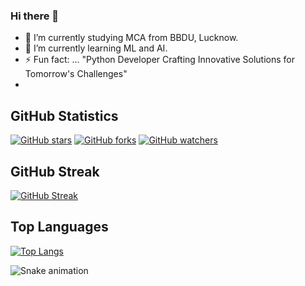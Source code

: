 ### Hi there 👋

<!--
**0gaurav4/0gaurav4** is a ✨ _special_ ✨ repository because its `README.md` (this file) appears on your GitHub profile.

Here are some ideas to get you started:

- 🔭 I’m currently working on ...
- 🌱 I’m currently learning ...
- 👯 I’m looking to collaborate on ...
- 🤔 I’m looking for help with ...
- 💬 Ask me about ...
- 📫 How to reach me: ...
- 😄 Pronouns: ...
- ⚡ Fun fact: ...
-->

- 🔭 I’m currently studying MCA from BBDU, Lucknow.
- 🌱 I’m currently learning ML and AI.
- ⚡ Fun fact: ... "Python Developer Crafting Innovative Solutions for Tomorrow's Challenges"
- 

## GitHub Statistics



[![GitHub stars](https://img.shields.io/github/stars/0gaurav4/0gaurav4?style=social)](https://github.com/0gaurav4/your-repository-name/stargazers)
[![GitHub forks](https://img.shields.io/github/forks/0gaurav4/0gaurav4?style=social)](https://github.com/0gaurav4/your-repository-name/network/members)
[![GitHub watchers](https://img.shields.io/github/watchers/0gaurav4/0gaurav4?style=social)](https://github.com/0gaurav4/your-repository-name/watchers)






## GitHub Streak

[![GitHub Streak](http://github-readme-streak-stats.herokuapp.com?user=0gaurav4&theme=dark)](https://git.io/streak-stats)

## Top Languages 

[![Top Langs](https://github-readme-stats.vercel.app/api/top-langs/?username=0gaurav4&layout=compact&theme=vision-friendly-dark)](https://github.com/0gaurav4/github-readme-stats)


![Snake animation](https://github.com/0gaurav4/0gaurav4/blob/output/github-contribution-grid-snake.svg)





      

